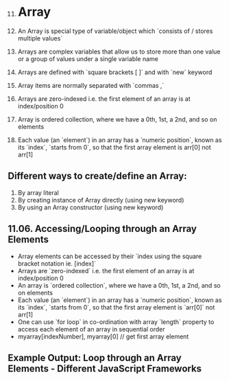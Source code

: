 11. # Array

1.  An Array is special type of variable/object which \`consists of / stores multiple values\`
1.  Arrays are complex variables that allow us to store more than one value or a group of values under a single variable name
1.  Arrays are defined with \`square brackets \[ \]\` and with \`new\` keyword
1.  Array items are normally separated with \`commas ,\`
1.  Arrays are zero-indexed i.e. the first element of an array is at index/position 0
1.  Array is ordered collection, where we have a 0th, 1st, a 2nd, and so on elements
1.  Each value (an \`element\`) in an array has a \`numeric position\`, known as its \`index\`, \`starts from 0\`, so that the first array element is arr\[0\] not arr\[1\]

## Different ways to create/define an Array:

1.  By array literal
2.  By creating instance of Array directly (using new keyword)
3.  By using an Array constructor (using new keyword)

## 11.06. Accessing/Looping through an Array Elements

- Array elements can be accessed by their \`index using the square bracket notation ie. \[index\]\`
- Arrays are \`zero-indexed\` i.e. the first element of an array is at index/position 0
- An array is \`ordered collection\`, where we have a 0th, 1st, a 2nd, and so on elements
- Each value (an \`element\`) in an array has a \`numeric position\`, known as its \`index\`, \`starts from 0\`, so that the first array element is \`arr\[0\]\` not arr\[1\]
- One can use \`for loop\` in co-ordination with array \`length\` property to access each element of an array in sequential order
- myarray\[indexNumber\], myarray\[0\] // get first array element

## Example Output: Loop through an Array Elements - Different JavaScript Frameworks
